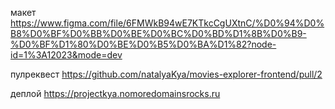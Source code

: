 макет
https://www.figma.com/file/6FMWkB94wE7KTkcCgUXtnC/%D0%94%D0%B8%D0%BF%D0%BB%D0%BE%D0%BC%D0%BD%D1%8B%D0%B9-%D0%BF%D1%80%D0%BE%D0%B5%D0%BA%D1%82?node-id=1%3A12023&mode=dev

пулреквест
https://github.com/natalyaKya/movies-explorer-frontend/pull/2

деплой
https://projectkya.nomoredomainsrocks.ru
